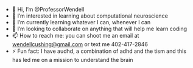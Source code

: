 - 👋 Hi, I’m @ProfessorWendell
- 👀 I’m interested in learning about computational neuroscience
- 🌱 I’m currently learning whatever I can, whenever I can
- 💞️ I’m looking to collaborate on anything that will help me learn coding
- 📫 How to reach me: you can shoot me an email at wendellcushing@gmail.com or text me 402-417-2846
- ⚡ Fun fact: I have audhd, a combination of adhd and the tism and this has led me on a mission to understand the brain

<!---
ProfessorWendell/ProfessorWendell is a ✨ special ✨ repository because its `README.md` (this file) appears on your GitHub profile.
You can click the Preview link to take a look at your changes.
--->
